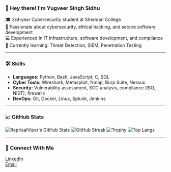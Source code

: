 ### 👋 Hey there! I'm Yugveer Singh Sidhu

🎓 3rd-year Cybersecurity student at Sheridan College  
🔐 Passionate about cybersecurity, ethical hacking, and secure software development  
💻 Experienced in IT infrastructure, software development, and compliance 
📂 Currently learning: Threat Detection, SIEM, Penetration Testing  

---

### 🛠️ Skills
- **Languages:** Python, Bash, JavaScript, C, SQL  
- **Cyber Tools:** Wireshark, Metasploit, Nmap, Burp Suite, Nessus  
- **Security:** Vulnerability assessment, SOC analysis, compliance (ISO, NIST), firewalls 
- **DevOps:** Git, Docker, Linux, Splunk, Jenkins  

---

### 📈 GitHub Stats
![ReprisalViper's GitHub Stats](https://github-readme-stats.vercel.app/api?username=ReprisalViper&show_icons=true&theme=tokyonight&hide_title=false&hide_border=false&cache_seconds=2)
![GitHub Streak](https://streak-stats.demolab.com?user=ReprisalViper&theme=tokyonight&cacheBust=1)
![Trophy](https://github-profile-trophy.vercel.app/?username=ReprisalViper&theme=tokyonight&margin-w=10&column=4&cacheBust=1)
![Top Langs](https://github-readme-stats.vercel.app/api/top-langs/?username=ReprisalViper&layout=compact&theme=tokyonight&cache_seconds=1)


---
### 🔗 Connect With Me
[LinkedIn](https://www.linkedin.com/in/sidhuyug)  
[Email](mailto:yugveer.73@gmail.com)


